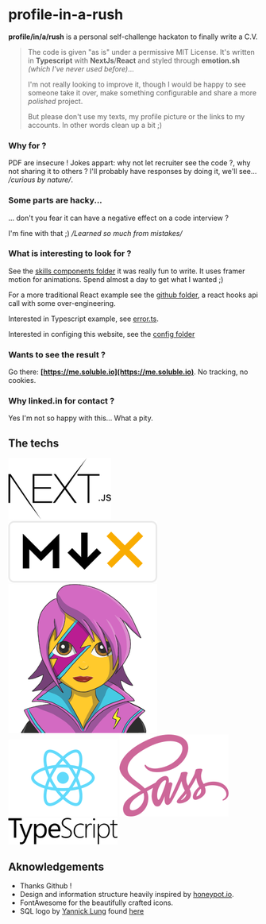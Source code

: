 # profile-in-a-rush

**profile/in/a/rush** is a personal self-challenge hackaton to finally write a C.V. 

> The code is given "as is" under a permissive MIT License. It's written 
> in **Typescript** with **NextJs**/**React** and styled through 
> **emotion.sh** *(which I've never used before)*...
>
> I'm not really looking to improve it, though I would be happy to see someone take
> it over, make something configurable and share a more *polished* project. 
> 
> But please don't use my texts, my profile picture or the links to my accounts. 
> In other words clean up a bit ;) 
> 

### Why for ?

PDF are insecure ! Jokes appart: why not let recruiter see the code ?,
why not sharing it to others ?  I'll probably have responses by doing it, 
we'll see... */curious by nature/*.
  
### Some parts are hacky... 
 
... don't you fear it can have a negative effect on a code interview ?

I'm fine with that ;) */Learned so much from mistakes/*

### What is interesting to look for ?

See the [skills components folder](./components/skills) it was really fun to write. 
It uses framer motion for animations. Spend almost a day to get what I wanted ;)
 
For a more traditional React example see the [github folder](./components/github), a react hooks api call
with some over-engineering.

Interested in Typescript example, see [error.ts](./components/core/result.ts).

Interested in configing this website, see the [config folder](./config) 

### Wants to see the result ?

Go there: **[https://me.soluble.io](https://me.soluble.io)**. No tracking, no cookies.

### Why linked.in for contact ?

Yes I'm not so happy with this... What a pity.   

## The techs

![](./static/logos/nextjs.png)
![](./static/logos/mdx.png)
![](./static/logos/emotion-styled.png)
![](./static/logos/reactjs.png)
![](./static/logos/sass.png)
![](./static/logos/typescript.png)


## Aknowledgements

- Thanks Github !
- Design and information structure heavily inspired by [honeypot.io](https://honeypot.io). 
- FontAwesome for the beautifully crafted icons.
- SQL logo by [Yannick Lung](https://www.iconfinder.com/yanlu) found [here](https://www.iconfinder.com/icons/315017/document_file_sql_icon)   
